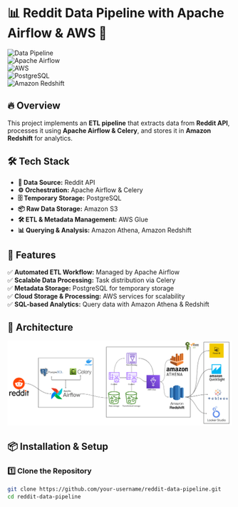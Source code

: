 # 📊 Reddit Data Pipeline with Apache Airflow & AWS 🚀  

![Data Pipeline](https://img.shields.io/badge/Data%20Pipeline-ETL-blue)  
![Apache Airflow](https://img.shields.io/badge/Orchestration-Apache%20Airflow-orange)  
![AWS](https://img.shields.io/badge/Cloud-AWS-yellow)  
![PostgreSQL](https://img.shields.io/badge/Database-PostgreSQL-blue)  
![Amazon Redshift](https://img.shields.io/badge/Warehousing-Redshift-red)  

## 🔥 Overview  
This project implements an **ETL pipeline** that extracts data from **Reddit API**, processes it using **Apache Airflow & Celery**, and stores it in **Amazon Redshift** for analytics.  

## 🛠️ Tech Stack  
- **🔗 Data Source:** Reddit API  
- **⚙️ Orchestration:** Apache Airflow & Celery  
- **🗄️ Temporary Storage:** PostgreSQL  
- **📦 Raw Data Storage:** Amazon S3  
- **🛠️ ETL & Metadata Management:** AWS Glue  
- **📊 Querying & Analysis:** Amazon Athena, Amazon Redshift  

## 🚀 Features  
✅ **Automated ETL Workflow:** Managed by Apache Airflow  
✅ **Scalable Data Processing:** Task distribution via Celery  
✅ **Metadata Storage:** PostgreSQL for temporary storage  
✅ **Cloud Storage & Processing:** AWS services for scalability  
✅ **SQL-based Analytics:** Query data with Amazon Athena & Redshift  

## 📌 Architecture  

![Reddit Data Pipeline](RedditDataEngineering.png)  

## 📦 Installation & Setup  
### 1️⃣ Clone the Repository  
```sh
git clone https://github.com/your-username/reddit-data-pipeline.git
cd reddit-data-pipeline
